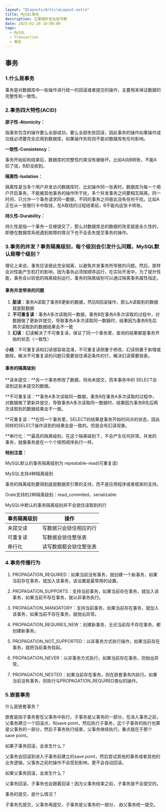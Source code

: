 ```yaml
---
layout: "@layouts/ArticleLayout.astro"
title: MySQL事务
description: 主要摘抄至出版书籍
date: 2023-02-20 10:00:00
tags:
  - MySQL
  - Transaction
  - 事务
---
```


## 事务

### 1.什么是事务

事务是对数据库中一些操作进行统一的回滚或者提交的操作，主要用来保证数据的完整性和一致性。

### 2.事务四大特性(ACID)

**原子性-Atomicity：**

指事务包含的操作要么全部成功，要么全部失败回滚，因此事务的操作如果操作成功就必须要完全应用到数据库，如果操作失败则不能对数据库有任何影响。

**一致性-Consistency：**

事务开始前和结束后，数据库的完整性约束没有被破坏。比如A向B转账，不能A扣了钱，B却没收到。

**隔离性-Isolation：**

隔离性是当多个用户并发访问数据库时，比如操作同一张表时，数据库为每一个用户开启事务，不能被其他事务的操作所干扰，多个并发事务之间要相互隔离。同一时间，只允许一个事务请求同一数据，不同的事务之间彼此没有任何干扰。比如A正在从一张银行卡中取钱，在A取钱的过程结束前，B不能向这张卡转账。

**持久性-Durability：**

持久性是指一个事务一旦被提交了，那么对数据库总的数据的改变就是永久性的，即便在数据库系统遇到故障的情况下也不会丢失提交事务的操作。

### 3.事务的并发？事务隔离级别，每个级别会引发什么问题，MySQL默认是哪个级别？

理论上来说，事务应该彼此完全隔离，以避免并发事务所导致的问题。然后，那样会对性能产生机打的影响，因为事务必须按顺序运行，在实际开发中，为了提升性能，事务会以较低的隔离级别运行，事务的隔离级别可以通过隔离事务属性指定。

#### 事务并发带来的问题

1. **脏读**：事务A读取了事务B更新的数据，然后B回滚操作，那么A读取到的数据就是脏数据
2. **不可重复读**：事务A多次读取同一数据，事务B在事务A多次读取的过程中，对数据做了更新并提交，导致事务A多次读取同一数据时，结果因为事务B先后两次读取到的数据结果会不一致
3. **幻读**：幻读解决了不可重复读，保证了同一个事务里，查询的结果都是事务开始的状态（一致性）

**小结**：不可重复读和幻读很容易混淆，不可重复读侧重于修改，幻读侧重于新增或删除。解决不可重复读的问题只需要锁住满足条件的行，解决幻读需要锁表。

#### 事务的隔离级别

**读未提交：**另一个事务修改了数据，但尚未提交，而本事务中的 SELECT会读到这些未提交的数据。

**不可重复读：**事务A多次读取同一数据，事务B在事务A多次读取的过程中，对数据做了更新并提交，导致事务A多次读取同一数据时，结果因为事务B先后两次读取到的数据结果会不一致。

**可重复读：**在同一个事务里，SELECT的结果是事务开始时间点的状态，因此同样的SELECT操作读到的结果会是一致的。但是会有幻读现象。

**串行化：**最高的隔离级别，在这个隔离级别下，不会产生任何异常。并发的事务，就像事务是在一个个按照顺序执行一样。

**特别注意：**

MySQL默认的事务隔离级别为 repeatable-read(可重复读)

MySQL支持4种隔离级别

事务的隔离级别要得到底层数据库引擎的支持，而不是应用程序或者框架的支持。

Orale支持的2种隔离级别：read_commited，serializable

MySQL中默认的事务隔离级别并不会锁住读取到的行

| 事务隔离级别 | 操作 |
| ------ | ----------- |
| 未提交读 | 写数据只会锁住相应的行 |
| 可重复读 | 写数据会锁住整张表   |
| 串行化 | 读写数据都会锁住整张表 |

### 4.事务传播行为

1. PROPAGATION_REQUIRED：如果当前没有事务，就创建一个新事务，如果当前存在事务，就加入该事务，该设置是最常用的设置。

2. PROPAGATION_SUPPORTS：支持当前事务，如果当前存在事务，就加入该事务，如果当前不存在事务，就以非事务执行。

3. PROPAGATION_MANDATORY：支持当前事务，如果当前存在事务，就加入该事务，如果当前不存在事务，就抛出异常。

4. PROPAGATION_REQUIRES_NEW：创建新事务，无论当前存不存在事务，都创建新事务。

5. PROPAGATION_NOT_SUPPORTED：以非事务方式执行操作，如果当前存在事务，就把当前事务挂起。

6. PROPAGATION_NEVER：以非事务方式执行，如果当前存在事务，则抛出异常。

7. PROPAGATION_NESTED：如果当前存在事务，则在嵌套事务内执行。如果当前没有事务，则执行与PROPAGATION_REQUIRED类似的操作。

### 5.嵌套事务

什么是嵌套事务？

嵌套是指子事务套在父事务中执行，子事务是父事务的一部分，在进入事务之前，父事务建立一个回滚点，叫save point，然后执行子事务，这个子事务的执行也算是父事务的一部分，然后子事务执行结束，父事务继续执行。重点就在于那个save point。

如果子事务回滚，会发生什么？

父事务会回滚到进入子事务前建立的save point，然后尝试其他的事务或者其他的业务逻辑，父事务之前的操作不会受到影响，更不会自动回滚。

如果父事务回滚，会发生什么？

父事务回滚，子事务也会跟着回滚！因为父事务结束之前，子事务是不会提交的。

事务的提交，是什么情况？

子事务先提交，父事务再提交，子事务是父事务的一部分， 由父事务统一提交。